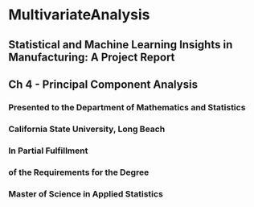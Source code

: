 # MultivariateAnalysis

## Statistical and Machine Learning Insights in Manufacturing: A Project Report
## Ch 4 - Principal Component Analysis

### Presented to the Department of Mathematics and Statistics
### California State University, Long Beach

### In Partial Fulfillment
### of the Requirements for the Degree
### Master of Science in Applied Statistics
